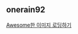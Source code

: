 <h2>onerain92</h2><a href="https://www.notion.so/study66/Building-an-awesome-image-loading-experience-61a73b2180ec4c738d5d71c2a3eb034a#170c413f326446078182f21e1d570157">Awesome한 이미지 로딩하기</a>